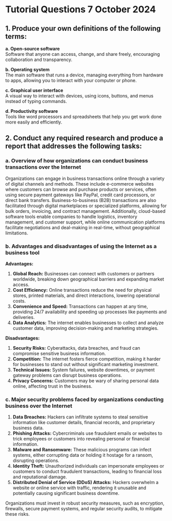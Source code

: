 # Tutorial Questions 7 October 2024

## 1. Produce your own definitions of the following terms:

**a. Open-source software**  
Software that anyone can access, change, and share freely, encouraging collaboration and transparency.

**b. Operating system**  
The main software that runs a device, managing everything from hardware to apps, allowing you to interact with your computer or phone.

**c. Graphical user interface**  
A visual way to interact with devices, using icons, buttons, and menus instead of typing commands.

**d. Productivity software**  
Tools like word processors and spreadsheets that help you get work done more easily and efficiently.

## 2. Conduct any required research and produce a report that addresses the following tasks:

### **a. Overview of how organizations can conduct business transactions over the Internet**

Organizations can engage in business transactions online through a variety of digital channels and methods. These include e-commerce websites where customers can browse and purchase products or services, often using secure payment gateways like PayPal, credit card processors, or direct bank transfers. Business-to-business (B2B) transactions are also facilitated through digital marketplaces or specialized platforms, allowing for bulk orders, invoicing, and contract management. Additionally, cloud-based software tools enable companies to handle logistics, inventory management, and customer support, while online communication platforms facilitate negotiations and deal-making in real-time, without geographical limitations.

### **b. Advantages and disadvantages of using the Internet as a business tool**

**Advantages:**
1. **Global Reach:** Businesses can connect with customers or partners worldwide, breaking down geographical barriers and expanding market access.
2. **Cost Efficiency:** Online transactions reduce the need for physical stores, printed materials, and direct interactions, lowering operational costs.
3. **Convenience and Speed:** Transactions can happen at any time, providing 24/7 availability and speeding up processes like payments and deliveries.
4. **Data Analytics:** The internet enables businesses to collect and analyze customer data, improving decision-making and marketing strategies.

**Disadvantages:**
1. **Security Risks:** Cyberattacks, data breaches, and fraud can compromise sensitive business information.
2. **Competition:** The internet fosters fierce competition, making it harder for businesses to stand out without significant marketing investment.
3. **Technical Issues:** System failures, website downtimes, or payment gateway problems can disrupt business operations.
4. **Privacy Concerns:** Customers may be wary of sharing personal data online, affecting trust in the business.

### **c. Major security problems faced by organizations conducting business over the Internet**

1. **Data Breaches:** Hackers can infiltrate systems to steal sensitive information like customer details, financial records, and proprietary business data.
2. **Phishing Attacks:** Cybercriminals use fraudulent emails or websites to trick employees or customers into revealing personal or financial information.
3. **Malware and Ransomware:** These malicious programs can infect systems, either corrupting data or holding it hostage for a ransom, disrupting operations.
4. **Identity Theft:** Unauthorized individuals can impersonate employees or customers to conduct fraudulent transactions, leading to financial loss and reputational damage.
5. **Distributed Denial of Service (DDoS) Attacks:** Hackers overwhelm a website or online service with traffic, rendering it unusable and potentially causing significant business downtime.

Organizations must invest in robust security measures, such as encryption, firewalls, secure payment systems, and regular security audits, to mitigate these risks.
